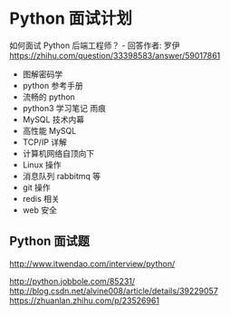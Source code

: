 # Python 面试计划

如何面试 Python 后端工程师？ - 回答作者: 罗伊
https://zhihu.com/question/33398583/answer/59017861

- 图解密码学
- python 参考手册
- 流畅的 python
- python3 学习笔记 雨痕
- MySQL 技术内幕
- 高性能 MySQL
- TCP/IP 详解
- 计算机网络自顶向下
- Linux 操作
- 消息队列 rabbitmq 等
- git 操作
- redis 相关
- web 安全

## Python 面试题

http://www.itwendao.com/interview/python/

http://python.jobbole.com/85231/
http://blog.csdn.net/alvine008/article/details/39229057
https://zhuanlan.zhihu.com/p/23526961
